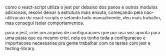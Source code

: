 como o react-script utiliza o jest por debaixo dos panos e outros modulos adicionais, resolvi deixar a estrutura mais enxuta, começando pela nao-utilizacao do react-scripts e setando tudo manualmente, deu mais trabalho, mas consegui isolar comportamentos.

para o jest, criei um arquivo de configuracoes que por usa vez aponta para uma pasta que eu mesmo criei, nela eu tenho toda a configuracao e importacoes necessarias pra gente trabalhar com os testes com jest e testing-library.
